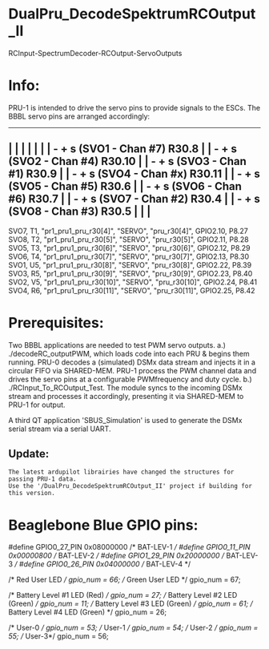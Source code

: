 # DualPru_DecodeSpektrumRCOutput_II
RCInput-SpectrumDecoder-RCOutput-ServoOutputs

# Info:
  PRU-1 is intended to drive the servo pins to provide signals to the ESCs.
  The BBBL servo pins are arranged accordingly:

  ---------------------------------------------------
  |                                                  |
  |                                                  |
  |                                                  |
  |  - + s  (SVO1 - Chan #7)  R30.8                  |
  |  - + s  (SVO2 - Chan #4)  R30.10                 |
  |  - + s  (SVO3 - Chan #1)  R30.9                  |
  |  - + s  (SVO4 - Chan #x)  R30.11                 |
  |  - + s  (SVO5 - Chan #5)  R30.6                  |
  |  - + s  (SVO6 - Chan #6)  R30.7                  |
  |  - + s  (SVO7 - Chan #2)  R30.4                  |
  |  - + s  (SVO8 - Chan #3)  R30.5                  |
  |                                                  |
   --------------------------------------------------

SVO7, T1, "pr1_pru1_pru_r30[4]",  "SERVO", "pru_r30[4]",  GPIO2.10, P8.27
SVO8, T2, "pr1_pru1_pru_r30[5]",  "SERVO", "pru_r30[5]",  GPIO2.11, P8.28
SVO5, T3, "pr1_pru1_pru_r30[6]",  "SERVO", "pru_r30[6]",  GPIO2.12, P8.29
SVO6, T4, "pr1_pru1_pru_r30[7]",  "SERVO", "pru_r30[7]",  GPIO2.13, P8.30
SVO1, U5, "pr1_pru1_pru_r30[8]",  "SERVO", "pru_r30[8]",  GPIO2.22, P8.39
SVO3, R5, "pr1_pru1_pru_r30[9]",  "SERVO", "pru_r30[9]",  GPIO2.23, P8.40
SVO2, V5, "pr1_pru1_pru_r30[10]", "SERVO", "pru_r30[10]", GPIO2.24, P8.41
SVO4, R6, "pr1_pru1_pru_r30[11]", "SERVO", "pru_r30[11]", GPIO2.25, P8.42

# Prerequisites:
  Two BBBL applications are needed to test PWM servo outputs.
    a.) ./decodeRC_outputPWM, which loads code into each PRU & begins them running.
        PRU-0 decodes a (simulated) DSMx data stream and injects it in a circular FIFO
              via SHARED-MEM.
        PRU-1 process the PWM channel data and drives the servo pins at a configurable
              PWMfrequency and duty cycle.
    b.) ./RCInput_To_RCOutput_Test.
        The module syncs to the incoming DSMx stream and processes it accordingly,
        presenting it via SHARED-MEM to PRU-1 for output.

  A third QT application 'SBUS_Simulation' is used to generate the DSMx serial stream
  via a serial UART.
 
 ## Update:
    The latest ardupilot librairies have changed the structures for passing PRU-1 data.
    Use the '/DualPru_DecodeSpektrumRCOutput_II' project if building for this version.
    
 # Beaglebone Blue GPIO pins:

#define GPIO0_27_PIN 0x08000000         /* BAT-LEV-1  */
#define GPIO0_11_PIN 0x00000800         /* BAT-LEV-2  */
#define GPIO1_29_PIN 0x20000000         /* BAT-LEV-3  */
#define GPIO0_26_PIN 0x04000000         /* BAT-LEV-4  */

/* Red User LED */
gpio_num = 66;
/* Green User LED */
 gpio_num = 67;

/* Battery Level #1 LED (Red) */
gpio_num = 27;
/* Battery Level #2 LED (Green) */
gpio_num = 11;
/* Battery Level #3 LED (Green) */
gpio_num = 61;
/* Battery Level #4 LED (Green) */
gpio_num = 26;

/* User-0 */
gpio_num = 53;
/* User-1 */
gpio_num = 54;
/* User-2 */
gpio_num = 55;
/* User-3*/
gpio_num = 56;

